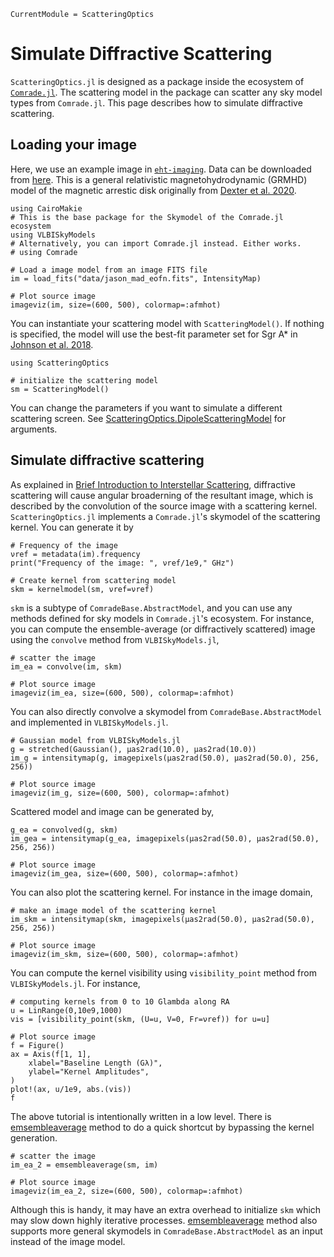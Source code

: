 ```@meta
CurrentModule = ScatteringOptics
```

# Simulate Diffractive Scattering
`ScatteringOptics.jl` is designed as a package inside the ecosystem of [`Comrade.jl`](https://github.com/ptiede/Comrade.jl). The scattering model in the package can scatter any sky model types from `Comrade.jl`.
This page describes how to simulate diffractive scattering.

## Loading your image
Here, we use an example image in [`eht-imaging`](https://github.com/achael/eht-imaging). Data can be downloaded from [here](data/jason_mad_eofn.fits). This is a general relativistic magnetohydrodynamic (GRMHD) model of the magnetic arrestic disk originally from [Dexter et al. 2020](https://ui.adsabs.harvard.edu/abs/2020MNRAS.494.4168D/abstract).

```@example 1
using CairoMakie
# This is the base package for the Skymodel of the Comrade.jl ecosystem
using VLBISkyModels
# Alternatively, you can import Comrade.jl instead. Either works.
# using Comrade

# Load a image model from an image FITS file
im = load_fits("data/jason_mad_eofn.fits", IntensityMap)

# Plot source image
imageviz(im, size=(600, 500), colormap=:afmhot)
```

You can instantiate your scattering model with `ScatteringModel()`. If nothing is specified, the model will use the best-fit parameter set for Sgr A* in [Johnson et al. 2018](https://ui.adsabs.harvard.edu/abs/2018ApJ...865..104J/abstract). 

```@example 1
using ScatteringOptics

# initialize the scattering model
sm = ScatteringModel()
```

You can change the parameters if you want to simulate a different scattering screen. See [ScatteringOptics.DipoleScatteringModel](@ref) for arguments. 

## Simulate diffractive scattering 
As explained in [Brief Introduction to Interstellar Scattering](@ref), diffractive scattering will cause angular broaderning of the resultant image, which is described by the convolution of the source image with a scattering kernel. `ScatteringOptics.jl` implements a `Comrade.jl`'s skymodel of the scattering kernel. You can generate it by 

```@example 1
# Frequency of the image
νref = metadata(im).frequency
print("Frequency of the image: ", νref/1e9," GHz")

# Create kernel from scattering model
skm = kernelmodel(sm, νref=νref)
```

`skm` is a subtype of `ComradeBase.AbstractModel`, and you can use any methods defined for sky models in `Comrade.jl`'s ecosystem. For instance, you can compute the ensemble-average (or diffractively scattered) image using the `convolve` method from `VLBISkyModels.jl`,

```@example 1
# scatter the image
im_ea = convolve(im, skm)

# Plot source image
imageviz(im_ea, size=(600, 500), colormap=:afmhot)
```

You can also directly convolve a skymodel from `ComradeBase.AbstractModel` and implemented in `VLBISkyModels.jl`.

```@example 1
# Gaussian model from VLBISkyModels.jl
g = stretched(Gaussian(), μas2rad(10.0), μas2rad(10.0))
im_g = intensitymap(g, imagepixels(μas2rad(50.0), μas2rad(50.0), 256, 256))

# Plot source image
imageviz(im_g, size=(600, 500), colormap=:afmhot)
```

Scattered model and image can be generated by,

```@example 1
g_ea = convolved(g, skm)
im_gea = intensitymap(g_ea, imagepixels(μas2rad(50.0), μas2rad(50.0), 256, 256))

# Plot source image
imageviz(im_gea, size=(600, 500), colormap=:afmhot)
```

You can also plot the scattering kernel. For instance in the image domain,

```@example 1
# make an image model of the scattering kernel
im_skm = intensitymap(skm, imagepixels(μas2rad(50.0), μas2rad(50.0), 256, 256))

# Plot source image
imageviz(im_skm, size=(600, 500), colormap=:afmhot)
```

You can compute the kernel visibility using `visibility_point` method from `VLBISkyModels.jl`. For instance,

```@example 1
# computing kernels from 0 to 10 Glambda along RA
u = LinRange(0,10e9,1000)
vis = [visibility_point(skm, (U=u, V=0, Fr=νref)) for u=u]

# Plot source image
f = Figure() 
ax = Axis(f[1, 1],
    xlabel="Baseline Length (Gλ)",
    ylabel="Kernel Amplitudes",
)
plot!(ax, u/1e9, abs.(vis))
f
```

The above tutorial is intentionally written in a low level. There is [emsembleaverage](@ref) method to do a quick shortcut by bypassing the kernel generation.

```@example 1
# scatter the image
im_ea_2 = emsembleaverage(sm, im)

# Plot source image
imageviz(im_ea_2, size=(600, 500), colormap=:afmhot)
```

Although this is handy, it may have an extra overhead to initialize `skm` which may slow down highly iterative processes. 
[emsembleaverage](@ref) method also supports more general skymodels in `ComradeBase.AbstractModel` as an input instead of the image model.
